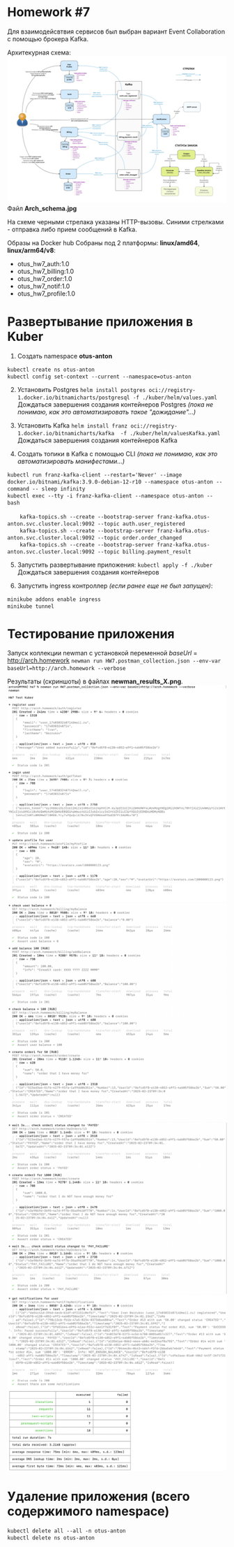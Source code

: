 # Homework #7

Для взаимодейсвтвия сервисов был выбран вариант Event Collaboration с помощью брокера Kafka.

Архитекурная схема:
![Архитекурная схема](Arch_schema.jpg?raw=true "Архитекурная схема")
Файл **Arch_schema.jpg**

На схеме черными стрелака указаны HTTP-вызовы. Синими стрелками - отправка либо прием сообщений в Kafka.

Образы на Docker hub Собраны под 2 платформы: **linux/amd64**, **linux/arm64/v8**:
- otus_hw7_auth:1.0
- otus_hw7_billing:1.0
- otus_hw7_order:1.0
- otus_hw7_notif:1.0
- otus_hw7_profile:1.0

# Развертывание приложения в Kuber
1. Создать namespace **otus-anton**
```
kubectl create ns otus-anton
kubectl config set-context --current --namespace=otus-anton
```

2. Установить Postgres
`helm install postgres oci://registry-1.docker.io/bitnamicharts/postgresql -f ./kuber/helm/values.yaml`
Дождаться завершения создания контейнеров Postgres _(пока не понимаю, как это автоматизировать такое "дожидание"...)_

3. Установить Kafka
`helm install franz oci://registry-1.docker.io/bitnamicharts/kafka  -f ./kuber/helm/valuesKafka.yaml`
Дождаться завершения создания контейнеров Kafka

4. Создать топики в Kafka с помощью CLI _(пока не понимаю, как это автоматизировать манифестами...)_
```
kubectl run franz-kafka-client --restart='Never' --image docker.io/bitnami/kafka:3.9.0-debian-12-r10 --namespace otus-anton --command -- sleep infinity
kubectl exec --tty -i franz-kafka-client --namespace otus-anton -- bash

    kafka-topics.sh --create --bootstrap-server franz-kafka.otus-anton.svc.cluster.local:9092 --topic auth.user_registered
    kafka-topics.sh --create --bootstrap-server franz-kafka.otus-anton.svc.cluster.local:9092 --topic order.order_changed
    kafka-topics.sh --create --bootstrap-server franz-kafka.otus-anton.svc.cluster.local:9092 --topic billing.payment_result
```

5. Запустить развертывание приложения:
`kubectl apply -f ./kuber`
Дождаться завершения создания контейнеров

6. Запустить ingress контроллер _(если ранее еще не был запущен)_:
```
minikube addons enable ingress
minikube tunnel
```

# Тестирование приложения
Запуск коллекции newman с установкой переменной _baseUrl_ = http://arch.homework
`newman run HW7.postman_collection.json --env-var baseUrl=http://arch.homework --verbose`

Результаты (скриншоты) в файлах **newman_results_X.png**.
![Результат 1](newman_results_1.png?raw=true "Результат 1")
![Результат 2](newman_results_2.png?raw=true "Результат 2")
![Результат 3](newman_results_3.png?raw=true "Результат 3")
![Результат 4](newman_results_4.png?raw=true "Результат 4")

# Удаление приложения (всего содержимого namespace)
```
kubectl delete all --all -n otus-anton
kubectl delete ns otus-anton
```